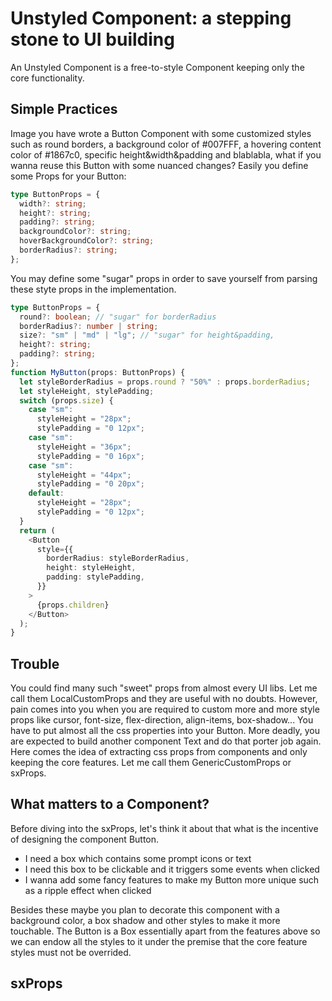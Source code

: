 # Unstyled Component: a stepping stone to UI building

An Unstyled Component is a free-to-style Component keeping only the core functionality.

## Simple Practices

Image you have wrote a Button Component with some customized styles such as round borders, a background color of #007FFF, a hovering content color of #1867c0, specific height&width&padding and blablabla, what if you wanna reuse this Button with some nuanced changes?
Easily you define some Props for your Button:

```typescript
type ButtonProps = {
  width?: string;
  height?: string;
  padding?: string;
  backgroundColor?: string;
  hoverBackgroundColor?: string;
  borderRadius?: string;
};
```

You may define some "sugar" props in order to save yourself from parsing these styte props in the implementation.

```typescript
type ButtonProps = {
  round?: boolean; // "sugar" for borderRadius
  borderRadius?: number | string;
  size?: "sm" | "md" | "lg"; // "sugar" for height&padding,
  height?: string;
  padding?: string;
};
function MyButton(props: ButtonProps) {
  let styleBorderRadius = props.round ? "50%" : props.borderRadius;
  let styleHeight, stylePadding;
  switch (props.size) {
    case "sm":
      styleHeight = "28px";
      stylePadding = "0 12px";
    case "sm":
      styleHeight = "36px";
      stylePadding = "0 16px";
    case "sm":
      styleHeight = "44px";
      stylePadding = "0 20px";
    default:
      styleHeight = "28px";
      stylePadding = "0 12px";
  }
  return (
    <Button
      style={{
        borderRadius: styleBorderRadius,
        height: styleHeight,
        padding: stylePadding,
      }}
    >
      {props.children}
    </Button>
  );
}
```

## Trouble

You could find many such "sweet" props from almost every UI libs. Let me call them LocalCustomProps and they are useful with no doubts.
However, pain comes into you when you are required to custom more and more style props like cursor, font-size, flex-direction, align-items, box-shadow... You have to put almost all the css properties into your Button.
More deadly, you are expected to build another component Text and do that porter job again.
Here comes the idea of extracting css props from components and only keeping the core features. Let me call them GenericCustomProps or sxProps.

## What matters to a Component?

Before diving into the sxProps, let's think it about that what is the incentive of designing the component Button.

- I need a box which contains some prompt icons or text
- I need this box to be clickable and it triggers some events when clicked
- I wanna add some fancy features to make my Button more unique such as a ripple effect when clicked

Besides these maybe you plan to decorate this component with a background color, a box shadow and other styles to make it more touchable. The Button is a Box essentially apart from the features above so we can endow all the styles to it under the premise that the core feature styles must not be overrided.

## sxProps
